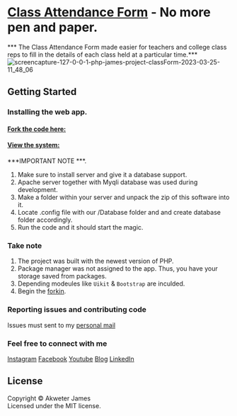 [Class Attendance Form](netlify.com) - No more pen and paper.
================================

*** The Class Attendance Form made easier for teachers and college class reps to fill in the details of each class held at a particular time.***
![screencapture-127-0-0-1-php-james-project-classForm-2023-03-25-11_48_06](https://user-images.githubusercontent.com/71665600/227715824-f1b55850-5751-4c3f-aa6e-fce2c1a242c5.png)

## Getting Started

### Installing the web app.

#### [Fork the code here:](https://github.com/john-BAPTIS/University-Class-Attendance-Form.git)</br>
#### [View the system:](https://jamesakweter.online/project/classForm)

***IMPORTANT NOTE ***.

 1. Make sure to install server and give it a database support.
 2. Apache server together with Myqli database was used during development.
 3. Make a folder within your server and unpack the zip of this software into it.
 4. Locate .config file with our /Database folder and and create database folder accordingly.
 5. Run the code and it should start the magic.

### Take note

1. The project was built with the newest version of PHP.
2. Package manager was not assigned to the app. Thus, you have your storage saved from packages.
3. Depending modeules like `Uikit` & `Bootstrap` are inculded.
4. Begin the [forkin](https://github.com/john-BAPTIS/University-Class-Attendance-Form.git). 


### Reporting issues and contributing code

Issues must sent to my [personal mail](dev@jamesakweter.online)

### Feel free to connect with me
[Instagram](instagram.com)
[Facebook](facebook.com)
[Youtube](youtube.com)
[Blog](https://warehouseghana.com)
[LinkedIn](linkedin.com/n/jamesakweter)

## License
Copyright &copy; Akweter James<br>
Licensed under the MIT license.
